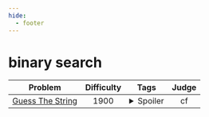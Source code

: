```yaml
--- 
hide:
  - footer
---
```

# binary search

| Problem | Difficulty | Tags | Judge | 
| :-----: | :----: | :----: | :----: | 
|[Guess The String](https://codeforces.com/problemset/problem/1697/D)|1900|<details> <summary>Spoiler</summary> <ul><li>binary search</li></ul> </details>|cf|
